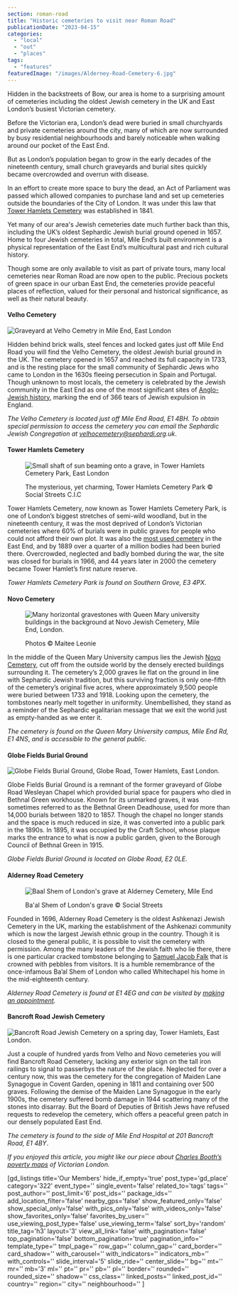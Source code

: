```yaml
---
section: roman-road
title: "Historic cemeteries to visit near Roman Road"
publicationDate: "2023-04-15"
categories: 
  - "local"
  - "out"
  - "places"
tags: 
  - "features"
featuredImage: "/images/Alderney-Road-Cemetery-6.jpg"
---
```


Hidden in the backstreets of Bow, our area is home to a surprising amount of cemeteries including the oldest Jewish cemetery in the UK and East London’s busiest Victorian cemetery.

Before the Victorian era, London’s dead were buried in small churchyards and private cemeteries around the city, many of which are now surrounded by busy residential neighbourhoods and barely noticeable when walking around our pocket of the East End. 

But as London’s population began to grow in the early decades of the nineteenth century, small church graveyards and burial sites quickly became overcrowded and overrun with disease.

In an effort to create more space to bury the dead, an Act of Parliament was passed which allowed companies to purchase land and set up cemeteries outside the boundaries of the City of London. It was under this law that [Tower Hamlets Cemetery](https://romanroadlondon.com/tower-hamlets-cemetery-spring-flower-walk/) was established in 1841.

Yet many of our area's Jewish cemeteries date much further back than this, including the UK’s oldest Sephardic Jewish burial ground opened in 1657. Home to four Jewish cemeteries in total, Mile End’s built environment is a physical representation of the East End’s multicultural past and rich cultural history. 

Though some are only available to visit as part of private tours, many local cemeteries near Roman Road are now open to the public. Precious pockets of green space in our urban East End, the cemeteries provide peaceful places of reflection, valued for their personal and historical significance, as well as their natural beauty. 

#### Velho Cemetery

![Graveyard at Velho Cemetry in Mile End, East London](/images/Trees-graves-Velho-Cemetery-Mile-End-1024x683.jpg)

Hidden behind brick walls, steel fences and locked gates just off Mile End Road you will find the Velho Cemetery, the oldest Jewish burial ground in the UK. The cemetery opened in 1657 and reached its full capacity in 1733, and is the resting place for the small community of Sephardic Jews who came to London in the 1630s fleeing persecution in Spain and Portugal. Though unknown to most locals, the cemetery is celebrated by the Jewish community in the East End as one of the most significant sites of [Anglo-Jewish history](https://romanroadlondon.com/velho-cemetery-mile-end-jewish-history/), marking the end of 366 tears of Jewish expulsion in England. 

_The Velho Cemetery is located just off Mile End Road, E1 4BH. To obtain special permission to access the cemetery you can email the Sephardic Jewish Congregation at velhocemetery@sephardi.org.uk_.

#### Tower Hamlets Cemetery

<figure>

![Small shaft of sun beaming onto a grave, in Tower Hamlets Cemetery Park, East London](/images/shaft-of-sun-THCP-watermark-1024x683.jpg)

<figcaption>

The mysterious, yet charming, Tower Hamlets Cemetery Park © Social Streets C.I.C

</figcaption>

</figure>

Tower Hamlets Cemetery, now known as Tower Hamlets Cemetery Park, is one of London’s biggest stretches of semi-wild woodland, but in the nineteenth century, it was the most deprived of London’s Victorian cemeteries where 60% of burials were in public graves for people who could not afford their own plot. It was also the [most used cemetery](https://romanroadlondon.com/tower-hamlets-cemetery-park-mile-end/) in the East End, and by 1889 over a quarter of a million bodies had been buried there. Overcrowded, neglected and badly bombed during the war, the site was closed for burials in 1966, and 44 years later in 2000 the cemetery became Tower Hamlet’s first nature reserve.

_Tower Hamlets Cemetery Park is found on Southern Grove, E3 4PX_.

#### Novo Cemetery

<figure>

![Many horizontal gravestones with Queen Mary university buildings in the background at Novo Jewish Cemetery, Mile End, London.](/images/Novo-Jewish-cemetery-Queen-Mary-University-London-29-1024x683.jpg)

<figcaption>

Photos © Maitee Leonie

</figcaption>

</figure>

In the middle of the Queen Mary University campus lies the Jewish [Novo Cemetery](https://romanroadlondon.com/novo-cemetery-jewish-history/), cut off from the outside world by the densely erected buildings surrounding it. The cemetery’s 2,000 graves lie flat on the ground in line with Sephardic Jewish tradition, but this surviving fraction is only one-fifth of the cemetery’s original five acres, where approximately 9,500 people were buried between 1733 and 1918. Looking upon the cemetery, the tombstones nearly melt together in uniformity. Unembellished, they stand as a reminder of the Sephardic egalitarian message that we exit the world just as empty-handed as we enter it.

_The cemetery is found on the Queen Mary University campus, _Mile End Rd, E1 4NS__, _and is accessible to the general public._

#### Globe Fields Burial Ground

![Globe Fields Burial Ground, Globe Road, Tower Hamlets, East London.](/images/Globe-Fields-Burial-Ground-Tower-Hamlets-East-London-1024x683.jpg)

Globe Fields Burial Ground is a remnant of the former graveyard of Globe Road Wesleyan Chapel which provided burial space for paupers who died in Bethnal Green workhouse. Known for its unmarked graves, it was sometimes referred to as the Bethnal Green Deadhouse, used for more than 14,000 burials between 1820 to 1857. Though the chapel no longer stands and the space is much reduced in size, it was converted into a public park in the 1890s. In 1895, it was occupied by the Craft School, whose plaque marks the entrance to what is now a public garden, given to the Borough Council of Bethnal Green in 1915.

_Globe Fields Burial Ground is located on Globe Road, E2 0LE._

#### Alderney Road Cemetery

<figure>

![Baal Shem of London's grave at Alderney Cemetery, Mile End](/images/Baal-Shem-London-grave-Alderney-Road-Cemetery-4-1024x683.jpg)

<figcaption>

Ba'al Shem of London's grave © Social Streets

</figcaption>

</figure>

Founded in 1696, Alderney Road Cemetery is the oldest Ashkenazi Jewish Cemetery in the UK, marking the establishment of the Ashkenazi community which is now the largest Jewish ethnic group in the country. Though it is closed to the general public, it is possible to visit the cemetery with permission. Among the many leaders of the Jewish faith who lie there, there is one particular cracked tombstone belonging to [Samuel Jacob Falk](https://romanroadlondon.com/mile-end-alderney-cemetery-baal-shem-samuel-falk/) that is crowned with pebbles from visitors. It is a humble remembrance of the once-infamous Ba’al Shem of London who called Whitechapel his home in the mid-eighteenth century.

_Alderney Road Cemetery is found at E1 4EG and can be visited by [making an appointment](https://www.theus.org.uk/article/alderney-road-cemetery)._

#### Bancroft Road Jewish Cemetery

![Bancroft Road Jewish Cemetery on a spring day, Tower Hamlets, East London.](/images/Bancroft-Road-Jewish-Cemetery-Tower-Hamlets-East-London-1024x683.jpg)

Just a couple of hundred yards from Velho and Novo cemeteries you will find Bancroft Road Cemetery, lacking any exterior sign on the tall iron railings to signal to passerbys the nature of the place. Neglected for over a century now, this was the cemetery for the congregation of Maiden Lane Synagogue in Covent Garden, opening in 1811 and containing over 500 graves. Following the demise of the Maiden Lane Synagogue in the early 1900s, the cemetery suffered bomb damage in 1944 scattering many of the stones into disarray. But the Board of Deputies of British Jews have refused requests to redevelop the cemetery, which offers a peaceful green patch in our densely populated East End. 

_The cemetery is found to the side of Mile End Hospital at 201 Bancroft Road, E1 4BY_.

  
_If you enjoyed this article, you might like our piece about_ [_Charles Booth’s poverty maps_](https://romanroadlondon.com/charles-booth-poverty-maps/) _of Victorian London._

\[gd\_listings title='Our Members' hide\_if\_empty='true' post\_type='gd\_place' category='322' event\_type='' single\_event='false' related\_to='tags' tags='' post\_author='' post\_limit='6' post\_ids='' package\_ids='' add\_location\_filter='false' nearby\_gps='false' show\_featured\_only='false' show\_special\_only='false' with\_pics\_only='false' with\_videos\_only='false' show\_favorites\_only='false' favorites\_by\_user='' use\_viewing\_post\_type='false' use\_viewing\_term='false' sort\_by='random' title\_tag='h3' layout='3' view\_all\_link='false' with\_pagination='false' top\_pagination='false' bottom\_pagination='true' pagination\_info='' template\_type='' tmpl\_page='' row\_gap='' column\_gap='' card\_border='' card\_shadow='' with\_carousel='' with\_indicators='' indicators\_mb='' with\_controls='' slide\_interval='5' slide\_ride='' center\_slide='' bg='' mt='' mr='' mb='3' ml='' pt='' pr='' pb='' pl='' border='' rounded='' rounded\_size='' shadow='' css\_class='' linked\_posts='' linked\_post\_id='' country='' region='' city='' neighbourhood='' \]
